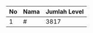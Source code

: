 | No | Nama            | Jumlah Level |
|----|-----------------|--------------|
| 1  | #    |    3817        |
